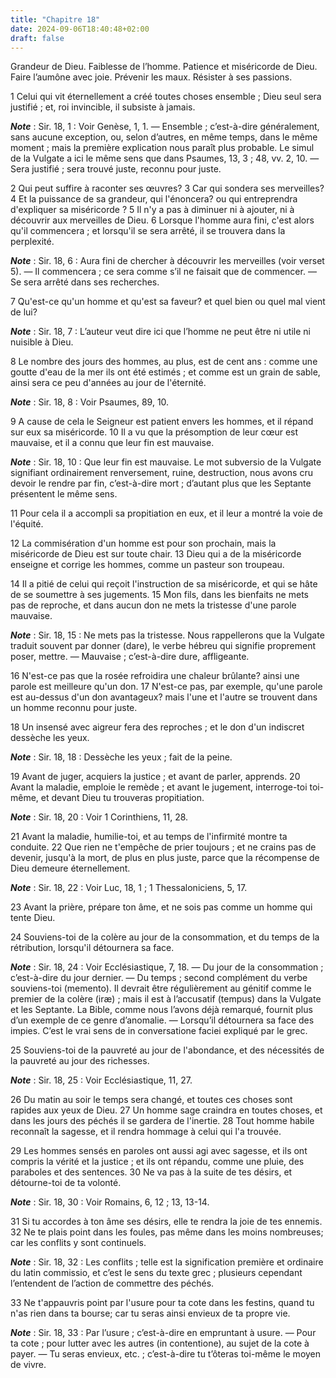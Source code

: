 ```yaml
---
title: "Chapitre 18"
date: 2024-09-06T18:40:48+02:00
draft: false
---
```



Grandeur de Dieu.
Faiblesse de l’homme.
Patience et miséricorde de Dieu.
Faire l’aumône avec joie.
Prévenir les maux.
Résister à ses passions.


1 Celui qui vit éternellement a créé toutes choses ensemble ; Dieu seul sera justifié ; et, roi invincible, il subsiste à jamais.

***Note*** :  Sir. 18, 1 : Voir Genèse, 1, 1. ― Ensemble ; c’est-à-dire généralement, sans aucune exception, ou, selon d’autres, en même temps, dans le même moment ; mais la première explication nous paraît plus probable. Le simul de la Vulgate a ici le même sens que dans Psaumes, 13, 3 ; 48, vv. 2, 10. ― Sera justifié ; sera trouvé juste, reconnu pour juste.

2 Qui peut suffire à raconter ses œuvres? 3 Car qui sondera ses merveilles? 4 Et la puissance de sa grandeur, qui l'énoncera? ou qui entreprendra d'expliquer sa miséricorde ? 5 Il n'y a pas à diminuer ni à ajouter, ni à découvrir aux merveilles de Dieu. 6 Lorsque l'homme aura fini, c'est alors qu'il commencera ; et lorsqu'il se sera arrêté, il se trouvera dans la perplexité.

***Note*** :  Sir. 18, 6 : Aura fini de chercher à découvrir les merveilles (voir verset 5). ― Il commencera ; ce sera comme s’il ne faisait que de commencer. ― Se sera arrêté dans ses recherches.


7 Qu'est-ce qu'un homme et qu'est sa faveur? et quel bien ou quel mal vient de lui?

***Note*** :  Sir. 18, 7 : L’auteur veut dire ici que l’homme ne peut être ni utile ni nuisible à Dieu.

8 Le nombre des jours des hommes, au plus, est de cent ans : comme une goutte d'eau de la mer ils ont été estimés ; et comme est un grain de sable, ainsi sera ce peu d'années au jour de l'éternité.

***Note*** :  Sir. 18, 8 : Voir Psaumes, 89, 10.

9 A cause de cela le Seigneur est patient envers les hommes, et il répand sur eux sa miséricorde. 10 Il a vu que la présomption de leur cœur est mauvaise, et il a connu que leur fin est mauvaise.

***Note*** :  Sir. 18, 10 : Que leur fin est mauvaise. Le mot subversio de la Vulgate signifiant ordinairement renversement, ruine, destruction, nous avons cru devoir le rendre par fin, c’est-à-dire mort ; d’autant plus que les Septante présentent le même sens.

11 Pour cela il a accompli sa propitiation en eux, et il leur a montré la voie de l'équité.


12 La commisération d'un homme est pour son prochain, mais la miséricorde de Dieu est sur toute chair. 13 Dieu qui a de la miséricorde enseigne et corrige les hommes, comme un pasteur son troupeau.


14 Il a pitié de celui qui reçoit l'instruction de sa miséricorde, et qui se hâte de se soumettre à ses jugements. 15 Mon fils, dans les bienfaits ne mets pas de reproche, et dans aucun don ne mets la tristesse d'une parole mauvaise.

***Note*** :  Sir. 18, 15 : Ne mets pas la tristesse. Nous rappellerons que la Vulgate traduit souvent par donner (dare), le verbe hébreu qui signifie proprement poser, mettre. ― Mauvaise ; c’est-à-dire dure, affligeante.

16 N'est-ce pas que la rosée refroidira une chaleur brûlante? ainsi une parole est meilleure qu'un don. 17 N'est-ce pas, par exemple, qu'une parole est au-dessus d'un don avantageux? mais l'une et l'autre se trouvent dans un homme reconnu pour juste.


18 Un insensé avec aigreur fera des reproches ; et le don d'un indiscret dessèche les yeux.

***Note*** :  Sir. 18, 18 : Dessèche les yeux ; fait de la peine.

19 Avant de juger, acquiers la justice ; et avant de parler, apprends. 20 Avant la maladie, emploie le remède ; et avant le jugement, interroge-toi toi-même, et devant Dieu tu trouveras propitiation.

***Note*** :  Sir. 18, 20 : Voir 1 Corinthiens, 11, 28.


21 Avant la maladie, humilie-toi, et au temps de l'infirmité montre ta conduite. 22 Que rien ne t'empêche de prier toujours ; et ne crains pas de devenir, jusqu'à la mort, de plus en plus juste, parce que la récompense de Dieu demeure éternellement.

***Note*** :  Sir. 18, 22 : Voir Luc, 18, 1 ; 1 Thessaloniciens, 5, 17.

23 Avant la prière, prépare ton âme, et ne sois pas comme un homme qui tente Dieu.


24 Souviens-toi de la colère au jour de la consommation, et du temps de la rétribution, lorsqu'il détournera sa face.

***Note*** :  Sir. 18, 24 : Voir Ecclésiastique, 7, 18. ― Du jour de la consommation ; c’est-à-dire du jour dernier. ― Du temps ; second complément du verbe souviens-toi (memento). Il devrait être régulièrement au génitif comme le premier de la colère (iræ) ; mais il est à l’accusatif (tempus) dans la Vulgate et les Septante. La Bible, comme nous l’avons déjà remarqué, fournit plus d’un exemple de ce genre d’anomalie. ― Lorsqu’il détournera sa face des impies. C’est le vrai sens de in conversatione faciei expliqué par le grec.

25 Souviens-toi de la pauvreté au jour de l'abondance, et des nécessités de la pauvreté au jour des richesses.

***Note*** :  Sir. 18, 25 : Voir Ecclésiastique, 11, 27.

26 Du matin au soir le temps sera changé, et toutes ces choses sont rapides aux yeux de Dieu. 27 Un homme sage craindra en toutes choses, et dans les jours des péchés il se gardera de l'inertie. 28 Tout homme habile reconnaît la sagesse, et il rendra hommage à celui qui l'a trouvée.


29 Les hommes sensés en paroles ont aussi agi avec sagesse, et ils ont compris la vérité et la justice ; et ils ont répandu, comme une pluie, des paraboles et des sentences. 30 Ne va pas à la suite de tes désirs, et détourne-toi de ta volonté.

***Note*** :  Sir. 18, 30 : Voir Romains, 6, 12 ; 13, 13-14.


31 Si tu accordes à ton âme ses désirs, elle te rendra la joie de tes ennemis. 32 Ne te plais point dans les foules, pas même dans les moins nombreuses; car les conflits y sont continuels.

***Note*** :  Sir. 18, 32 : Les conflits ; telle est la signification première et ordinaire du latin commissio, et c’est le sens du texte grec ; plusieurs cependant l’entendent de l’action de commettre des péchés.

33 Ne t'appauvris point par l'usure pour ta cote dans les festins, quand tu n'as rien dans ta bourse; car tu seras ainsi envieux de ta propre vie.

***Note*** :  Sir. 18, 33 : Par l’usure ; c’est-à-dire en empruntant à usure. ― Pour ta cote ; pour lutter avec les autres (in contentione), au sujet de la cote à payer. ― Tu seras envieux, etc. ; c’est-à-dire tu t’ôteras toi-même le moyen de vivre.

